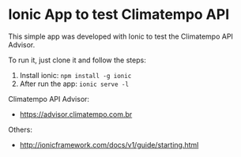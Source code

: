 # Ionic App to test Climatempo API
This simple app was developed with Ionic to test the Climatempo API Advisor.

To run it, just clone it and follow the steps:
1. Install ionic: `npm install -g ionic`
2. After run the app: `ionic serve -l`

Climatempo API Advisor:
- https://advisor.climatempo.com.br

Others:
- http://ionicframework.com/docs/v1/guide/starting.html
